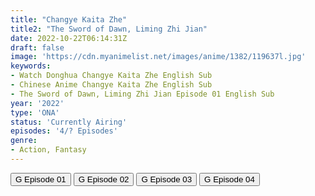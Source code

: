 ```yaml
---
title: "Changye Kaita Zhe"
title2: "The Sword of Dawn, Liming Zhi Jian"
date: 2022-10-22T06:14:31Z
draft: false
image: 'https://cdn.myanimelist.net/images/anime/1382/119637l.jpg'
keywords:
- Watch Donghua Changye Kaita Zhe English Sub
- Chinese Anime Changye Kaita Zhe English Sub
- The Sword of Dawn, Liming Zhi Jian Episode 01 English Sub
year: '2022'
type: 'ONA'
status: 'Currently Airing'
episodes: '4/? Episodes'
genre:
- Action, Fantasy
---
```


<div class="d-g gg-5 gtc-r ai-c">
<button onclick="window.open('?gog=chang-ye-kai-tuo-zhe-episode-1','_blank')">G Episode 01</button>
<button onclick="window.open('?gog=chang-ye-kai-tuo-zhe-episode-2','_blank')">G Episode 02</button>
<button onclick="window.open('?gog=chang-ye-kai-tuo-zhe-episode-3','_blank')">G Episode 03</button>
<button onclick="window.open('?gog=chang-ye-kai-tuo-zhe-episode-4','_blank')">G Episode 04</button>
</div>